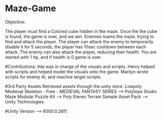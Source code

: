 # Maze-Game
Objective:

The player must find a Colored cube hidden in the maze.
Once the the cube is found, the game is over, and we win.
Enemies roams the maze, trying to find and attack the player.
The player can attack the enemy to temporarily disable it for 5 seconds, the player has 10sec cooldown between each attack.
The enemy can also attack the player, reducing their health. You are started with 1 hp, and if health is 0 game is over.

#Contributions:
Ilda was in charge of the visuals and scripts.
Henry helped with scripts and helped model the visuals onto the game.
Marilyn wrote scripts for enemy Ai, and reactive target scripts.

#3rd Party Assets
Retrieved assets through the unity store.
Lowpoly Medieval Skeleton - Free - MEDIEVAL FANTASY SERIES --> Polytope Studio
Maze Modular Puzzle Kit --> Poly Etereo
Terrain Sample Asset Pack --> Unity Technologies

#Unity Version --> 6000.0.26f1

